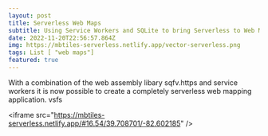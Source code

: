 ```yaml
---
layout: post
title: Serverless Web Maps
subtitle: Using Service Workers and SQLite to bring Serverless to Web Mapping
date: 2022-11-20T22:56:57.864Z
img: https://mbtiles-serverless.netlify.app/vector-serverless.png
tags: List [ "web maps"]
featured: true
---
```

W﻿ith a combination of the web assembly libary sqfv.https and service workers it is now possible to create a completely serverless web mapping application. vsfs

<﻿iframe src="https://mbtiles-serverless.netlify.app/#16.54/39.708701/-82.602185" />
